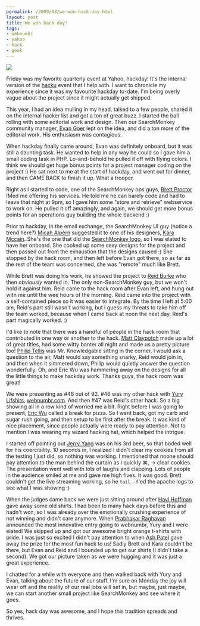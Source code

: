 ```yaml
--- 
permalink: /2009/08/we-won-hack-day.html
layout: post
title: We won hack day!
tags: 
- webnumbr
- yahoo
- hack
- geek
---
```

[<img src="http://farm4.static.flickr.com/3456/3834932550_f350e29fff_o.jpg" class="left" />](http://www.flickr.com/photos/ptarjan/3834932550/)

Friday was my favorite quarterly event at Yahoo, hackday! It's the internal version of the <a href="http://developer.yahoo.com/hacku/">hacku</a> event that I help with. I want to chronicle my experience since it was my favourite hackday to-date. I'm being overly vague about the project since it might actually get shipped.  

This year, I had an idea mulling in my head, talked to a few people, shared it on the internal hacker list and got a ton of great buzz. I started the ball rolling with some editorial work and design. Then our SearchMonkey community manager, <a href="http://goer.org/">Evan Goer</a> lept on the idea, and did a ton more of the editorial work. His enthusiasm was contagious.  

When hackday finally came around, Evan was definitely onboard, but it was still a daunting task. He wanted to help in any way he could so I gave him a small coding task in PHP. Lo-and-behold he pulled it off with flying colors. I think we should get huge bonus points for a project manager coding on the project :) He sat next to me at the start of hackday, and went out for dinner, and then CAME BACK to finish it up. What a trooper.  

Right as I started to code, one of the SearchMonkey ops guys, <a href="http://twitter.com/opsguy">Brett Proctor</a> IMed me offering his services. He told me he can barely code and had to leave that night at 9pm, so I gave him some "store and retrieve" webservice to work on. He pulled it off amazingly, and again, we should get more bonus points for an operations guy building the whole backend :)  

Prior to hackday, in the email exchange, the SearchMonkey UI guy (notice a trend here?) <a href="http://www.alpern.org/">Micah Alpern</a> suggested it to one of his designers, <a href="http://friendfeed.com/karacita">Kara Mccain</a>. She's the one that did the <a href="http://en.wikipedia.org/wiki/File:Logo_SearchMonkeyHiRes.png">SearchMonkey logo</a>, so I was elated to have her onboard. She cooked up some sexy designs for the project and then passed out from the exhaustion that the designs caused :) She stopped by the hack room, and then left before Evan got there, so as far as the rest of the team was concerned, she was "remote" much like Brett.  

While Brett was doing his work, he showed the project to <a href="http://reidburke.com/">Reid Burke</a> who then <em>obviously</em> wanted in. The only non-SearchMonkey guy, but we won't hold it against him. Reid came to the hack room after Evan left, and hung out with me until the wee hours of the morning. Reid came into the project with a self-contained piece so it was easier to integrate. By the time I left at 5:00 am, Reid's part still wasn't working, but I guess my threats to take him off the team worked, because when I came back at noon the next day, Reid's part magically worked. :)  

I'd like to note that there was a handful of people in the hack room that contributed in one way or another to the hack. <a href="http://www.suburbohemia.com/">Matt Claypotch</a> made up a lot of great titles, had some witty banter all night and made us a pretty picture too! <a href="http://bluesmoon.info/">Philip Tellis</a> was Mr. Knowledgable sitting in the corner. I would ask a question to the air, Matt would say something snarky, Reid would join in, and then when it simmered down, Philip would quietly answer the question wonderfully. Oh, and Eric Wu was hammering away on the designs for all the little things to make hackday work. Thanks guys, the hack room was great!  

We were presenting as #48 out of 92. #46 was my other hack with <a href="http://yury.name/">Yury Lifshits</a>, <a href="http://webnumbr.com/">webnumbr.com</a>. And then #47 was Reid's other hack. So a big showing all in a row kind of worried me a bit. Right before I was going to present, <a href="http://www.emotioneric.com/">Eric Wu</a> called a break for pizza. So I went back, got my carb and sugar rush going, and then setup to be first after the break. It was kind of nice placement, since people actually were ready to pay attention. Not to mention I was wearing my wizard hacking hat, which helped the intrigue.   

I started off pointing out <a href="http://en.wikipedia.org/wiki/Jerry_Yang_%28entrepreneur%29">Jerry Yang</a> was on his 3rd beer, so that boded well for his coercibility. 10 seconds in, I realized I didn't clear my cookies from all the testing I just did, so nothing was working. I mentioned that noone should pay attention to the man behind the curtain as I quickly &#8984;, -> clear cookies. The presentation went well with lots of laughs and clapping. Lots of people in the audience smiled at me and gave me high fives. It was good. Brett couldn't get the live streaming working, so he <code>tail -f</code>'ed the apache logs to see what I was showing :)  

When the judges came back we were just sitting around after <a href="http://twitter.com/freshelectrons">Havi Hoffman</a> gave away some old shirts. I had been to many hack days before this and hadn't won, so I was already over the emotionally crushing experience of not winning and didn't care anymore. When <a href="http://theory.stanford.edu/~pragh/">Prabhakar Raghavan</a> announced the most innovative entry going to webnumbr, Yury and I were elated! We skipped up and got our awesome bright orange t-shirts with pride. I was just so excited I didn't pay attention to when <a href="http://www.linkedin.com/pub/ash-patel/0/108/80b">Ash Patel</a> gave away the prize for the most fun hack to us! Sadly Brett and Kara couldn't be there, but Evan and Reid and I bounded up to get our shirts (I didn't take a second). We got our picture taken as we were hugging and it was just a great experience.  

I chatted for a while with everyone and then walked back with Yury and Evan, talking about the future of our stuff. I'm sure on Monday the joy will wear off and the reality of our real jobs will set in, but maybe, just maybe, we can start another small project like SearchMonkey and see where it goes.   

So yes, hack day was awesome, and I hope this tradition spreads and thrives.
